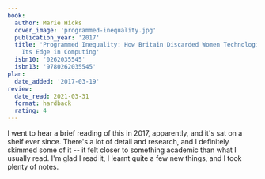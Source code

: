 ```yaml
---
book:
  author: Marie Hicks
  cover_image: 'programmed-inequality.jpg'
  publication_year: '2017'
  title: 'Programmed Inequality: How Britain Discarded Women Technologists and Lost
    Its Edge in Computing'
  isbn10: '0262035545'
  isbn13: '9780262035545'
plan:
  date_added: '2017-03-19'
review:
  date_read: 2021-03-31
  format: hardback
  rating: 4
---
```


I went to hear a brief reading of this in 2017, apparently, and it's sat on a shelf ever since.
There's a lot of detail and research, and I definitely skimmed some of it -- it felt closer to something academic than what I usually read.
I'm glad I read it, I learnt quite a few new things, and I took plenty of notes.
